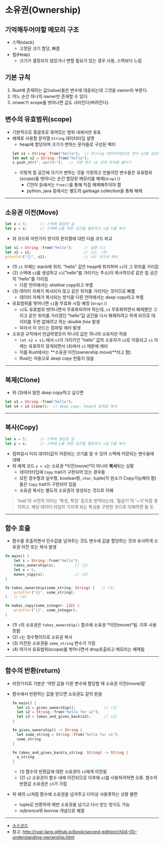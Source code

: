 # 소유권(Ownership)
## 기억해두어야할 메모리 구조
* 스택(stack)
  - 고정된 크기 할당, 빠름
* 힙(Heap)
  - 크기가 결정되지 않았거나 변할 필요가 있는 경우 사용, 스택보다 느림

## 기본 규칙
1. Rust에 존재하는 값(value)들은 변수에 대응되는데 그것을 *owner*라 부른다.
1. 어느 순간 하나의 owner만 존재할 수 있다.
1. onwer가 scope를 벗어나면 값도 사라진다(버려진다).

## 변수의 유효범위(scope)
* 기본적으로 중괄호로 묶여있는 범위 내에서만 유효
* 예제로 사용할 문자열 `String` 데이터타입 설명
  - heap에 할당되며 크기가 변하는 문자들로 구성된 벡터
  ```rust
  let s1 = String::from("hello");  // String 데이터타입으로 변수 s1를 생성하고, 값을 부여. 이 순간 크기를 정하고 메모리에 할당
  let mut s2 = String::from("hello");
  s.push_str(", world!");   // 가변 변수 s2 뒤에 문자열 붙이기
  ```
  - 이렇게 힙 공간에 크기가 변하는 것을 가정하고 만들어진 변수들은 유효범위(scope)를 벗어나는 순간 할당된 메모리를 해제(`drop()`)
    * C언어 등에서는 `free()`를 통해 직접 해제해주어야 함
    * python, java 등에서는 별도의 garbage collection을 통해 해제

----
## 소유권 이전(Move)
```rust
let x = 5;      // 스택에 할당된 값
let y = x;      // 스택에 y를 위한 공간을 할당하고 x값 5를 복사
```
* 위 코드와 마찬가지 방식의 문자열에 대한 다음 코드 비교
```rust
let s1 = String::from("hello");     // 설명 (1)
let s2 = s1;                        // (2), (3)
println!("{}", s1);                 // (4) 여기서 에러
```
  - (1) `s1` 자체는 stack에 위치. "hello" 값은 heap에 위치하며 `s1`이 그 위치를 가리킴
  - (2) 스택에 `s2`를 생성하고 `s1`("hello"를 가리키는 주소)이 복사하므로 같은 힙 공간의 "hello"를 가리킴
    * 다른 언어에서는 *shallow copy*라고 부름
  - (3) 데이터 자체가 복사되지 않고 같은 위치를 가리키는 것이므로 빠름
    * 데이터 자체가 복사되는 방식을 다른 언어에서는 *deep copy*라고 부름
  - 유효범위를 벗어나면 `s1`을 무효화 시킬 예정 (`drop()`)
    * `s2`도 유효범위 벗어나면서 무효화되어야 하는데, `s1` 무효화하면서 해제했던 그리고 같은 위치를 가리켰던 "hello"값 공간을 다시 해제하려고 하게 되므로 데이터를 두번 없애려고 하는 *double free* 발생
    * 따라서 이 코드는 컴파일 에러 발생
  - 소유권 규칙에서 언급하였듯이 하나의 값은 하나의 소유자만 허용
    * `let s2 = s1;`에서 `s1`이 가리키던 "hello" 값의 소유자가 `s2`로 이동되고 `s1` 자체는 유효하지 않게되면서 (4)에서 `s1` 때문에 에러
    * 이를 Rust에서는 **소유권 이전(ownership move)**라고 함)
    * Rust는 자동으로 *deep copy* 만들지 않음

----
## 복제(Clone)
* 위 (3)에서 말한 *deep copy*하고 싶으면
```rust
let s3 = String::from("hello");
let s4 = s3.clone();  // deep copy: heap의 실제값 복사
```
----
## 복사(Copy)
```rust
let x = 5;      // 스택에 할당된 값
let y = x;      // 스택에 y를 위한 공간을 할당하고 x값 5를 복사
```
* 컴파일시 미리 데이터값이 저장되는 크기를 알 수 있어 스택에 저장되는 변수들에 대해
* 위 예제 코드 `y = x`는 소유권 *이전(move)*이 아니라 **복사**되는 상황
  - 데이터타입에 `Copy` trait가 구현되어 있는 경우들
  - 모든 정수형과 실수형, boolean형, `char`, tuple(각 원소가 Copy가능해야 함)들은 `Copy` trait이 구현되어 있음
  - 소유권 복사는 별도의 소유권이 생성되는 것으로 이해
> 'trait'의 사전적 의미는 '특성, 특징' 등으로 번역되는데, '필살기'의 '~기'처럼 생각하고, 해당 데이터 타입이 가지게 되는 특성을 구현한 것으로 이해하면 될 듯.

----
## 함수 호출
* 함수를 호출하면서 인수값을 넘겨주는 것도 변수에 값을 할당하는 것과 유사하게 소유권 이전 또는 복사 발생
```rust
fn main() {
    let s = String::from("hello");
    takes_ownership(s);         // (1)
    let x = 5;
    makes_copy(x);              // (2)
}

fn takes_ownership(some_string: String) {   // (3)
    println!("{}", some_string);
}   // (4)

fn makes_copy(some_integer: i32) {
    println!("{}", some_integer);
} 
```
  - (1) `s`의 소유권은 `takes_ownership()` 함수에 소유권 *이전(move)*됨. 이후 사용 못함
  - (2) `x`는 정수형이므로 소유권 복사
  - (3) 이전된 소유권을 `some_string` 변수가 가짐
  - (4) 여기서 유효범위(scope)를 벗어나면서 drop호출되고 메모리는 해제됨

----
## 함수의 반환(return)
* 마찬가지로 기본은 '어떤 값을 다른 변수에 할당할 때 소유권 이전(move)됨'
* 함수에서 반환하는 값을 받으면 소유권도 같이 받음
  ```rust
  fn main() {
    let s1 = gives_ownership();             // (1)
    let s2 = String::from("hello for s2");
    let s3 = takes_and_gives_back(s2);      // (2)
  }

  fn gives_ownership() -> String {
    let some_string = String::from("hello for s1");
    some_string
  }

  fn takes_and_gives_back(a_string: String) -> String {
    a_string
  }
  ```
  - (1) 함수의 반환값에 대한 소유권이 `s1`에게 이전됨
  - (2) `s2` 소유권이 함수 내에 이전되므로 이후에 `s2`를 사용하려하면 오류. 함수의 반환값 소유권은 `s3`가 가짐

* 위 예의 `s2`처럼 함수에 소유권을 넘겨주고 더이상 사용못하는 상황 불편
  - tuple로 반환하여 매번 소유권을 넘기고 다시 받는 방식도 가능
  - *reference*와 *borrow* 개념으로 해결

----
* [소스코드](./ownership.rs)
* 참고: http://rust-lang.github.io/book/second-edition/ch04-00-understanding-ownership.html